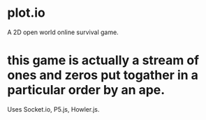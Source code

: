 # plot.io

A 2D open world online survival game.

# this game is actually a stream of ones and zeros put togather in a particular order by an ape.


Uses Socket.io, P5.js, Howler.js.
